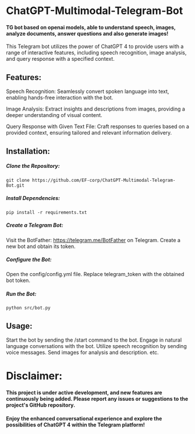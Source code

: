 # ChatGPT-Multimodal-Telegram-Bot

#### TG bot based on openai models, able to understand speech, images, analyze documents, answer questions and also generate images!

This Telegram bot utilizes the power of ChatGPT 4 to provide users with a range of interactive features, including speech recognition, image analysis, and query response with a specified context.

## Features:

Speech Recognition: Seamlessly convert spoken language into text, enabling hands-free interaction with the bot.

Image Analysis: Extract insights and descriptions from images, providing a deeper understanding of visual content.

Query Response with Given Text File: Craft responses to queries based on a provided context, ensuring tailored and relevant information delivery.

## Installation:

##### Clone the Repository:

`git clone https://github.com/EF-corp/ChatGPT-Multimodal-Telegram-Bot.git`

##### Install Dependencies:

`pip install -r requirements.txt`

##### Create a Telegram Bot:

Visit the BotFather: https://telegram.me/BotFather on Telegram.
Create a new bot and obtain its token.

##### Configure the Bot:

Open the config/config.yml file.
Replace telegram_token with the obtained bot token.

##### Run the Bot:

`python src/bot.py`

## Usage:

Start the bot by sending the /start command to the bot.
Engage in natural language conversations with the bot.
Utilize speech recognition by sending voice messages.
Send images for analysis and description.
etc.

# Disclaimer:

#### This project is under active development, and new features are continuously being added. Please report any issues or suggestions to the project's GitHub repository.

#### Enjoy the enhanced conversational experience and explore the possibilities of ChatGPT 4 within the Telegram platform!
